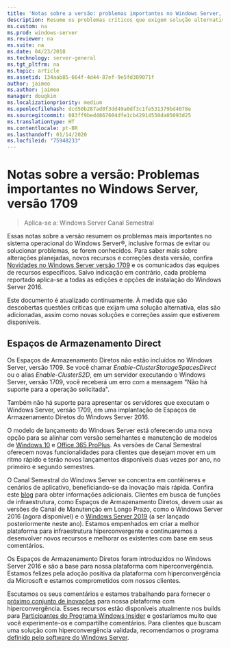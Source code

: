 ```yaml
---
title: 'Notas sobre a versão: problemas importantes no Windows Server, versão 1709'
description: Resume os problemas críticos que exigem solução alternativa para evitar falhas, congelamento, falha de instalação e perda de dados.
ms.custom: na
ms.prod: windows-server
ms.reviewer: na
ms.suite: na
ms.date: 04/23/2018
ms.technology: server-general
ms.tgt_pltfrm: na
ms.topic: article
ms.assetid: 134aab85-664f-4d44-87ef-9e5fd389071f
author: jaimeo
ms.author: jaimeo
manager: dougkim
ms.localizationpriority: medium
ms.openlocfilehash: dcd50b287ad0f3dd49a0df3c1fe531379bd4078e
ms.sourcegitcommit: 083ff9bed4867604dfe1cb42914550da05093d25
ms.translationtype: HT
ms.contentlocale: pt-BR
ms.lasthandoff: 01/14/2020
ms.locfileid: "75948233"
---
```

# <a name="release-notes-important-issues-in-windows-server-version-1709"></a>Notas sobre a versão: Problemas importantes no Windows Server, versão 1709

>Aplica-se a: Windows Server Canal Semestral

Essas notas sobre a versão resumem os problemas mais importantes no sistema operacional do Windows Server&reg;, inclusive formas de evitar ou solucionar problemas, se forem conhecidos. Para saber mais sobre alterações planejadas, novos recursos e correções desta versão, confira [Novidades no Windows Server versão 1709](whats-new-in-windows-server-1709.md) e os comunicados das equipes de recursos específicos. Salvo indicação em contrário, cada problema reportado aplica-se a todas as edições e opções de instalação do Windows Server 2016.  

Este documento é atualizado continuamente. À medida que são descobertas questões críticas que exijam uma solução alternativa, elas são adicionadas, assim como novas soluções e correções assim que estiverem disponíveis.  
  
## <a name="storage-spaces-direct"></a>Espaços de Armazenamento Direct
[comment]: # (ID: desconhecido; remetente: stevenek; estado: aprovado)  
Os Espaços de Armazenamento Diretos não estão incluídos no Windows Server, versão 1709. Se você chamar *Enable-ClusterStorageSpacesDirect* ou o alias *Enable-ClusterS2D*, em um servidor executando o Windows Server, versão 1709, você receberá um erro com a mensagem "Não há suporte para a operação solicitada".

Também não há suporte para apresentar os servidores que executam o Windows Server, versão 1709, em uma implantação de Espaços de Armazenamento Diretos do Windows Server 2016.

O modelo de lançamento do Windows Server está oferecendo uma nova opção para se alinhar com versão semelhantes e manutenção de modelos de [Windows 10](https://docs.microsoft.com/windows/deployment/update/waas-overview) e [Office 365 ProPlus](https://support.office.com/article/Overview-of-the-upcoming-changes-to-Office-365-ProPlus-update-management-78b33779-9356-4cdf-9d2c-08350ef05cca?ui=en-US&rs=en-US&ad=US). As versões de Canal Semestral oferecem novas funcionalidades para clientes que desejam mover em um ritmo rápido e terão novos lançamentos disponíveis duas vezes por ano, no primeiro e segundo semestres.

O Canal Semestral do Windows Server se concentra em contêineres e cenários de aplicativo, beneficiando-se da inovação mais rápida. Confira este [blog](https://cloudblogs.microsoft.com/windowsserver/2018/03/29/windows-server-semi-annual-channel-update) para obter informações adicionais. Clientes em busca de funções de infraestrutura, como Espaços de Armazenamento Diretos, devem usar as versões de Canal de Manutenção em Longo Prazo, como o Windows Server 2016 (agora disponível) e o [Windows Server 2019](https://cloudblogs.microsoft.com/windowsserver/2018/03/20/introducing-windows-server-2019-now-available-in-preview) (a ser lançado posteriormente neste ano). Estamos empenhados em criar a melhor plataforma para infraestrutura hiperconvergente e continuaremos a desenvolver novos recursos e melhorar os existentes com base em seus comentários. 

Os Espaços de Armazenamento Diretos foram introduzidos no Windows Server 2016 e são a base para nossa plataforma com hiperconvergência. Estamos felizes pela adoção positiva da plataforma com hiperconvergência da Microsoft e estamos comprometidos com nossos clientes.

Escutamos os seus comentários e estamos trabalhando para fornecer o [próximo conjunto de inovações](https://blogs.technet.microsoft.com/windowsserver/2017/09/07/sneak-peek-2-windows-server-version-1709-hyper-converged-infrastructure/) para nossa plataforma com hiperconvergência. Esses recursos estão disponíveis atualmente nos builds para [Participantes do Programa Windows Insider](https://insider.windows.com/for-business/) e gostaríamos muito que você experimente-os e compartilhe comentários. Para clientes que buscam uma solução com hiperconvergência validada, recomendamos o programa [definido pelo software do Windows Server](https://microsoft.com/wssd).
